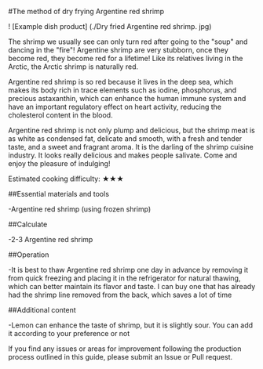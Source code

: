 #The method of dry frying Argentine red shrimp

! [Example dish product] (./Dry fried Argentine red shrimp. jpg)

The shrimp we usually see can only turn red after going to the "soup" and dancing in the "fire"! Argentine shrimp are very stubborn, once they become red, they become red for a lifetime! Like its relatives living in the Arctic, the Arctic shrimp is naturally red.

Argentine red shrimp is so red because it lives in the deep sea, which makes its body rich in trace elements such as iodine, phosphorus, and precious astaxanthin, which can enhance the human immune system and have an important regulatory effect on heart activity, reducing the cholesterol content in the blood.

Argentine red shrimp is not only plump and delicious, but the shrimp meat is as white as condensed fat, delicate and smooth, with a fresh and tender taste, and a sweet and fragrant aroma. It is the darling of the shrimp cuisine industry. It looks really delicious and makes people salivate. Come and enjoy the pleasure of indulging!

Estimated cooking difficulty: ★★★

##Essential materials and tools

-Argentine red shrimp (using frozen shrimp)

##Calculate

-2-3 Argentine red shrimp

##Operation

-It is best to thaw Argentine red shrimp one day in advance by removing it from quick freezing and placing it in the refrigerator for natural thawing, which can better maintain its flavor and taste. I can buy one that has already had the shrimp line removed from the back, which saves a lot of time

##Additional content

-Lemon can enhance the taste of shrimp, but it is slightly sour. You can add it according to your preference or not

If you find any issues or areas for improvement following the production process outlined in this guide, please submit an Issue or Pull request.
